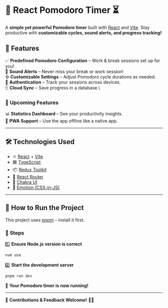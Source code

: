 # 🚀 **React Pomodoro Timer** ⏳

A **simple yet powerful Pomodoro timer** built with [React](https://react.dev/) and [Vite](https://vitejs.dev/). Stay productive with **customizable cycles, sound alerts, and progress tracking!**

## 🎯 **Features**

✅ **Predefined Pomodoro Configuration** – Work & break sessions set up for you!\
🔔 **Sound Alerts** – Never miss your break or work session!\
⚙️ **Customizable Settings** – Adjust Pomodoro cycle durations as needed.\
🔐 **Authentication** – Track your sessions across devices.\
🗄 **Cloud Sync** – Save progress in a database.\

### 🚀 **Upcoming Features**

📊 **Statistics Dashboard** – See your productivity insights.\
📱 **PWA Support** – Use the app offline like a native app.

---

## 🛠 **Technologies Used**

- ⚛️ [React](https://react.dev/) + [Vite](https://vitejs.dev/)
- 🟦 [TypeScript](https://www.typescriptlang.org/)
- 📦 [Redux Toolkit](https://redux-toolkit.js.org/)
- 🚏 [React Router](https://reactrouter.com/)
- 🎨 [Chakra UI](https://chakra-ui.com/)
- 💅 [Emotion (CSS-in-JS)](https://emotion.sh/docs/introduction)

---

## 🚀 **How to Run the Project**

This project uses [pnpm](https://pnpm.io/) – install it first.

### 📌 **Steps**

1️⃣ **Ensure Node.js version is correct**

```sh
nvm use
```

2️⃣ **Start the development server**

```sh
pnpm run dev
```

🎉 **Your Pomodoro timer is now running!**

---

🔗 **Contributions & Feedback Welcome!** 🚀🔥
